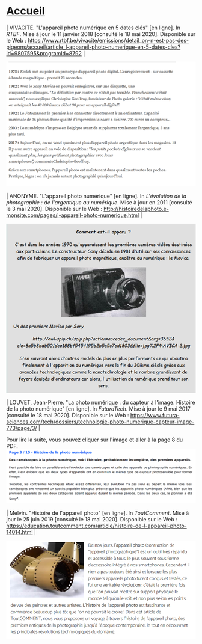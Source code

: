 # [Accueil](index.md)



|  VIVACITE. "L'appareil photo numérique en 5 dates clés" [en ligne]. In *RTBF*. Mise à jour le 11 janvier 2018 [consulté le 18 mai 2020]. Disponible sur le Web : <https://www.rtbf.be/vivacite/emissions/detail_on-n-est-pas-des-pigeons/accueil/article_l-appareil-photo-numerique-en-5-dates-cles?id=9807595&programId=8792>  |


![Image](images/histoire.png)

|  ANONYME. "L'appareil photo numérique" [en ligne]. In *L'évolution de la photographie : de l'argentique au numérique*. Mise à jour en 2011 [consulté le 3 mai 2020]. Disponible sur le Web : <http://histoiredelaphoto.e-monsite.com/pages/l-appareil-photo-numerique.html>  |

![Image](images/apparition.png)


| LOUVET, Jean-Pierre. "La photo numérique : du capteur à l'image. Histoire de la photo numérique" [en ligne]. In *FuturaTech*. Mise à jour le 9 mai 2017 [consulté le 18 mai 2020]. Disponible sur le Web : <https://www.futura-sciences.com/tech/dossiers/technologie-photo-numerique-capteur-image-773/page/3/>  |

Pour lire la suite, vous pouvez cliquer sur l'image et aller à la page 8 du PDF.
[<img src="images/histoirepdf.PNG">](pdf/photonumérique.pdf)

|  Melvin. "Histoire de l'appareil photo" [en ligne]. In *ToutComment*. Mise à jour le 25 juin 2019 [consulté le 18 mai 2020]. Disponible sur le Web : <https://education.toutcomment.com/article/histoire-de-l-appareil-photo-14014.html>  |

[<img src="images/histoirepdf2.PNG">](pdf/histoirephoto.pdf)

